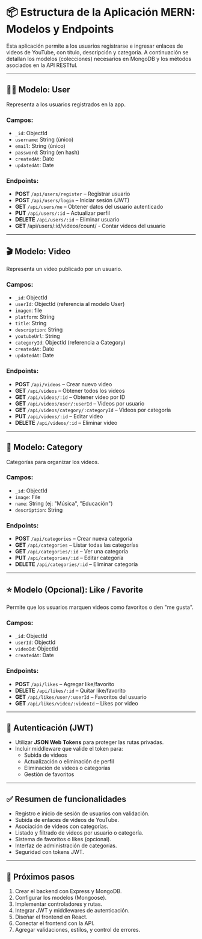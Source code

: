 # 📦 Estructura de la Aplicación MERN: Modelos y Endpoints

Esta aplicación permite a los usuarios registrarse e ingresar enlaces de videos de YouTube, con título, descripción y categoría. A continuación se detallan los modelos (colecciones) necesarios en MongoDB y los métodos asociados en la API RESTful.

---

## 🧑‍💻 Modelo: User

Representa a los usuarios registrados en la app.

### Campos:
- `_id`: ObjectId
- `username`: String (único)
- `email`: String (único)
- `password`: String (en hash)
- `createdAt`: Date
- `updatedAt`: Date

### Endpoints:
- **POST** `/api/users/register` – Registrar usuario
- **POST** `/api/users/login` – Iniciar sesión (JWT)
- **GET** `/api/users/me` – Obtener datos del usuario autenticado
- **PUT** `/api/users/:id` – Actualizar perfil
- **DELETE** `/api/users/:id` – Eliminar usuario
- **GET** /api/users/:id/videos/count/ - Contar videos del usuario

---

## 🎬 Modelo: Video

Representa un video publicado por un usuario.

### Campos:
- `_id`: ObjectId
- `userId`: ObjectId (referencia al modelo User)
- `imagen`: file
- `platform`: String
- `title`: String
- `description`: String
- `youtubeUrl`: String
- `categoryId`: ObjectId (referencia a Category)
- `createdAt`: Date
- `updatedAt`: Date

### Endpoints:
- **POST** `/api/videos` – Crear nuevo video
- **GET** `/api/videos` – Obtener todos los videos
- **GET** `/api/videos/:id` – Obtener video por ID
- **GET** `/api/videos/user/:userId` – Videos por usuario
- **GET** `/api/videos/category/:categoryId` – Videos por categoría
- **PUT** `/api/videos/:id` – Editar video
- **DELETE** `/api/videos/:id` – Eliminar video

---

## 📂 Modelo: Category

Categorías para organizar los videos.

### Campos:
- `_id`: ObjectId
- `image`: File
- `name`: String (ej: "Música", "Educación")
- `description`: String

### Endpoints:
- **POST** `/api/categories` – Crear nueva categoría
- **GET** `/api/categories` – Listar todas las categorías
- **GET** `/api/categories/:id` – Ver una categoría
- **PUT** `/api/categories/:id` – Editar categoría
- **DELETE** `/api/categories/:id` – Eliminar categoría

---

## ⭐ Modelo (Opcional): Like / Favorite

Permite que los usuarios marquen videos como favoritos o den "me gusta".

### Campos:
- `_id`: ObjectId
- `userId`: ObjectId
- `videoId`: ObjectId
- `createdAt`: Date

### Endpoints:
- **POST** `/api/likes` – Agregar like/favorito
- **DELETE** `/api/likes/:id` – Quitar like/favorito
- **GET** `/api/likes/user/:userId` – Favoritos del usuario
- **GET** `/api/likes/video/:videoId` – Likes por video

---

## 🔐 Autenticación (JWT)

- Utilizar **JSON Web Tokens** para proteger las rutas privadas.
- Incluir middleware que valide el token para:
  - Subida de videos
  - Actualización o eliminación de perfil
  - Eliminación de videos o categorías
  - Gestión de favoritos

---

## ✅ Resumen de funcionalidades

- Registro e inicio de sesión de usuarios con validación.
- Subida de enlaces de videos de YouTube.
- Asociación de videos con categorías.
- Listado y filtrado de videos por usuario o categoría.
- Sistema de favoritos o likes (opcional).
- Interfaz de administración de categorías.
- Seguridad con tokens JWT.

---

## 🚧 Próximos pasos

1. Crear el backend con Express y MongoDB.
2. Configurar los modelos (Mongoose).
3. Implementar controladores y rutas.
4. Integrar JWT y middlewares de autenticación.
5. Diseñar el frontend en React.
6. Conectar el frontend con la API.
7. Agregar validaciones, estilos, y control de errores.

